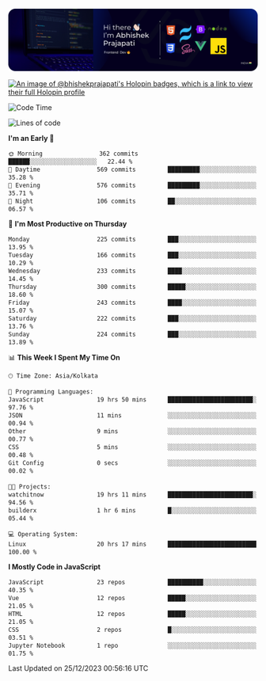 ![Banner](./Header.png)

[![An image of @bhishekprajapati's Holopin badges, which is a link to view their full Holopin profile](https://holopin.me/bhishekprajapati)](https://holopin.io/@bhishekprajapati)

<!--START_SECTION:waka-->
![Code Time](http://img.shields.io/badge/Code%20Time-280%20hrs%2029%20mins-blue)

![Lines of code](https://img.shields.io/badge/From%20Hello%20World%20I%27ve%20Written-1.6%20million%20lines%20of%20code-blue)

**I'm an Early 🐤** 

```text
🌞 Morning                362 commits         ██████░░░░░░░░░░░░░░░░░░░   22.44 % 
🌆 Daytime                569 commits         █████████░░░░░░░░░░░░░░░░   35.28 % 
🌃 Evening                576 commits         █████████░░░░░░░░░░░░░░░░   35.71 % 
🌙 Night                  106 commits         ██░░░░░░░░░░░░░░░░░░░░░░░   06.57 % 
```
📅 **I'm Most Productive on Thursday** 

```text
Monday                   225 commits         ███░░░░░░░░░░░░░░░░░░░░░░   13.95 % 
Tuesday                  166 commits         ███░░░░░░░░░░░░░░░░░░░░░░   10.29 % 
Wednesday                233 commits         ████░░░░░░░░░░░░░░░░░░░░░   14.45 % 
Thursday                 300 commits         █████░░░░░░░░░░░░░░░░░░░░   18.60 % 
Friday                   243 commits         ████░░░░░░░░░░░░░░░░░░░░░   15.07 % 
Saturday                 222 commits         ███░░░░░░░░░░░░░░░░░░░░░░   13.76 % 
Sunday                   224 commits         ███░░░░░░░░░░░░░░░░░░░░░░   13.89 % 
```


📊 **This Week I Spent My Time On** 

```text
🕑︎ Time Zone: Asia/Kolkata

💬 Programming Languages: 
JavaScript               19 hrs 50 mins      ████████████████████████░   97.76 % 
JSON                     11 mins             ░░░░░░░░░░░░░░░░░░░░░░░░░   00.94 % 
Other                    9 mins              ░░░░░░░░░░░░░░░░░░░░░░░░░   00.77 % 
CSS                      5 mins              ░░░░░░░░░░░░░░░░░░░░░░░░░   00.48 % 
Git Config               0 secs              ░░░░░░░░░░░░░░░░░░░░░░░░░   00.02 % 

🐱‍💻 Projects: 
watchitnow               19 hrs 11 mins      ████████████████████████░   94.56 % 
builderx                 1 hr 6 mins         █░░░░░░░░░░░░░░░░░░░░░░░░   05.44 % 

💻 Operating System: 
Linux                    20 hrs 17 mins      █████████████████████████   100.00 % 
```

**I Mostly Code in JavaScript** 

```text
JavaScript               23 repos            ██████████░░░░░░░░░░░░░░░   40.35 % 
Vue                      12 repos            █████░░░░░░░░░░░░░░░░░░░░   21.05 % 
HTML                     12 repos            █████░░░░░░░░░░░░░░░░░░░░   21.05 % 
CSS                      2 repos             █░░░░░░░░░░░░░░░░░░░░░░░░   03.51 % 
Jupyter Notebook         1 repo              ░░░░░░░░░░░░░░░░░░░░░░░░░   01.75 % 
```




 Last Updated on 25/12/2023 00:56:16 UTC
<!--END_SECTION:waka-->
<!--
**bhishekprajapati/bhishekprajapati** is a ✨ _special_ ✨ repository because its `README.md` (this file) appears on your GitHub profile.

Here are some ideas to get you started:

- 🔭 I’m currently working on ...
- 🌱 I’m currently learning ...
- 👯 I’m looking to collaborate on ...
- 🤔 I’m looking for help with ...
- 💬 Ask me about ...
- 📫 How to reach me: ...
- 😄 Pronouns: ...
- ⚡ Fun fact: ...
-->
